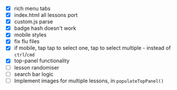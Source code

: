 - [x] rich menu tabs 
- [x] index.html all lessons port
- [x] custom.js parse
- [x] badge hash doesn't work
- [x] mobile styles
- [x] fix flu files
- [x] if mobile, tap tap to select one, tap to select multiple - instead of `ctrl`/`cmd`
- [x] top-panel functionality
- [ ] lesson randomiser
- [ ] search bar logic
- [ ] Implement images for multiple lessons, in `populateTopPanel()`

<!-- for i in old*; do mv "$i" "${i/#old/new}"; done -->
